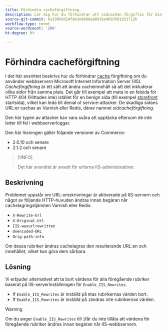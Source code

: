 ```yaml
---
title: Förhindra cacheförgiftning
description: Lär dig hur du förhindrar att sidcachen förgiftas för din Commerce Store.
source-git-commit: 6a3995dd24f8e3e8686a8893be9693581d31712b
workflow-type: tm+mt
source-wordcount: '266'
ht-degree: 0%

---
```



# Förhindra cacheförgiftning

I det här avsnittet beskrivs hur du förhindrar [cache](https://glossary.magento.com/cache) förgiftning om du använder webbservern Microsoft Internet Information Server (IIS). _Cacheförgiftning_ är ett sätt att ändra cacheinnehåll så att det inkluderar olika sidor från samma plats. Det går till exempel att mata in en felsida för HTTP 404 (Hittades inte) istället för en benign sida (till exempel [storefront](https://glossary.magento.com/storefront) startsida), vilket kan leda till denial of service-attacker. De skadliga sidans URL:er cachas av Varnish eller Redis, därav namnet _sidcacheförgiftning_.

Den här typen av attacker kan vara svåra att upptäcka eftersom de inte leder till fel i webbserverloggar.

Den här lösningen gäller följande versioner av Commerce:

- 2.0.10 och senare
- 2.1.2 och senare

>[!INFO]
>
>Det här avsnittet är avsett för erfarna IIS-administratörer.

## Beskrivning

Problemet uppstår om URL-omskrivningar är aktiverade på IIS-servern och något av följande HTTP-huvuden ändras innan begäran når cachelagringstjänsten Varnish eller Redis:

- `X-Rewrite-Url`
- `X-Original-Url`
- `IIS-wasurlrewritten`
- `Unencoded-URL`
- `Orig-path-info`

Om dessa rubriker ändras cachelagras den resulterande URL:en och innehållet, vilket kan göra dem sårbara.

## Lösning

Vi erbjuder alternativet att ta bort värdena för alla föregående rubriker baserat på IIS-serverinställningen för `Enable_IIS_Rewrites`.

- If `Enable_IIS_Rewrites` är inställd på `0`tas rubrikernas värden bort.
- If `Enable_IIS_Rewrites` är inställd på `1`ändras inte rubrikernas värden.

>[!WARNING]
>
>Om du anger `Enable_IIS_Rewrites` till `1`får du inte tillåta att värdena för föregående rubriker ändras innan begäran når IIS-webbservern.
